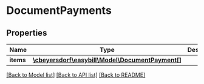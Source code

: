# DocumentPayments

## Properties
Name | Type | Description | Notes
------------ | ------------- | ------------- | -------------
**items** | [**\cbeyersdorf\easybill\Model\DocumentPayment[]**](DocumentPayment.md) |  | [optional] 

[[Back to Model list]](../README.md#documentation-for-models) [[Back to API list]](../README.md#documentation-for-api-endpoints) [[Back to README]](../README.md)


